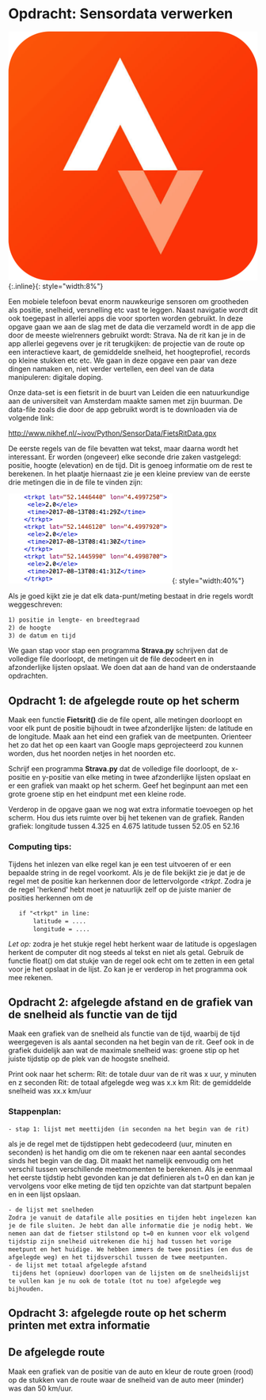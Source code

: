 # Opdracht: Sensordata verwerken  

![](StravaLogo.png){:.inline}{: style="width:8%"}

Een mobiele telefoon bevat enorm nauwkeurige sensoren om grootheden als positie, snelheid, versnelling etc vast te leggen. Naast navigatie wordt dit ook toegepast in allerlei apps die voor sporten worden gebruikt. In deze opgave gaan we aan de slag met de data die verzameld wordt in de app die door de meeste wielrenners gebruikt wordt: Strava. Na de rit kan je in de app allerlei gegevens over je rit terugkijken: de projectie van de route op een interactieve kaart, de gemiddelde snelheid, het hoogteprofiel, records op kleine stukken etc etc. We gaan in deze opgave een paar van deze dingen namaken en, niet verder vertellen, een deel van de data manipuleren: digitale doping.

Onze data-set is een fietsrit in de buurt van Leiden die een natuurkundige aan de universiteit van Amsterdam maakte samen met zijn buurman. De data-file zoals die door de app gebruikt wordt is te downloaden via de volgende link:

<http://www.nikhef.nl/~ivov/Python/SensorData/FietsRitData.gpx>

De eerste regels van de file bevatten wat tekst, maar daarna wordt het interessant. Er worden (ongeveer) elke seconde drie zaken vastgelegd: positie, hoogte (elevation) en de tijd. Dit is genoeg informatie om de rest te berekenen. In het plaatje hiernaast zie je een kleine preview van de eerste drie metingen die in de file te vinden zijn:

![](DataFilePreview.png){: style="width:40%"}

Als je goed kijkt zie je dat elk data-punt/meting bestaat in drie regels wordt weggeschreven:

	1) positie in lengte- en breedtegraad 
	2) de hoogte
	3) de datum en tijd

We gaan stap voor stap een programma **Strava.py** schrijven dat de volledige file doorloopt, de metingen uit de file decodeert en in afzonderlijke lijsten opslaat. We doen dat aan de hand van de onderstaande opdrachten.

## Opdracht 1: de afgelegde route op het scherm

Maak een functie **Fietsrit()** die de file opent, alle metingen doorloopt en voor elk punt de positie bijhoudt in twee afzonderlijke lijsten: de latitude en de longitude. Maak aan het eind  een grafiek van de meetpunten. Orienteer het zo dat het op een kaart van Google maps geprojecteerd zou kunnen worden, dus het noorden netjes in het noorden etc.

Schrijf een programma **Strava.py** dat de volledige file doorloopt, de x-positie en y-positie van elke meting in twee afzonderlijke lijsten opslaat en er een grafiek van maakt op het scherm. Geef het beginpunt aan met een grote groene stip en het eindpunt met een kleine rode. 

Verderop in de opgave gaan we nog wat extra informatie toevoegen op het scherm. Hou dus iets ruimte over bij het tekenen van de grafiek.  Randen grafiek:
	 longitude tussen 4.325 en 4.675
	 latitude tussen 52.05 en 52.16

### Computing tips:

Tijdens het inlezen van elke regel kan je een test uitvoeren of er een bepaalde string in de regel voorkomt. Als je de file bekijkt zie je dat je de regel met de positie kan herkennen door de lettervolgorde *<trkpt*. Zodra je de regel 'herkend' hebt moet je natuurlijk zelf op de juiste manier de posities herkennen om de

       if "<trkpt" in line: 
           latitude = ....
           longitude = ....

*Let op:* zodra je het stukje regel hebt herkent waar de latitude is opgeslagen herkent de computer dit nog steeds al tekst en niet als getal. Gebruik de functie float() om dat stukje van de regel ook echt om te zetten in een getal voor je het opslaat in de lijst. Zo kan je er verderop in het programma ook mee rekenen.


## Opdracht 2: afgelegde afstand en de grafiek van de snelheid als functie van de tijd

Maak een grafiek van de snelheid als functie van de tijd, waarbij de tijd weergegeven is als aantal seconden na het begin van de rit. Geef ook in de grafiek duidelijk aan wat de maximale snelheid was: groene stip op het juiste tijdstip op de plek van de hoogste snelheid.

Print ook naar het scherm:
    Rit: de totale duur van de rit was x uur, y minuten en z seconden
    Rit: de totaal afgelegde weg was x.x km
    Rit: de gemiddelde snelheid was xx.x km/uur
        
### Stappenplan:

	- stap 1: lijst met meettijden (in seconden na het begin van de rit)

als je de regel met de tijdstippen hebt gedecodeerd (uur, minuten en seconden) is het handig om die om te rekenen 
naar een aantal secondes sinds het begin van de dag. Dit maakt het namelijk eenvoudig om het verschil tussen verschillende meetmomenten te berekenen. Als je eenmaal het eerste tijdstip hebt gevonden kan je dat definieren als t=0 en dan kan je vervolgens voor elke meting de tijd ten opzichte van dat startpunt bepalen en in een lijst opslaan.

    - de lijst met snelheden 
    Zodra je vanuit de datafile alle posities en tijden hebt ingelezen kan je de file sluiten. Je hebt dan alle informatie die je nodig hebt. We nemen aan dat de fietser stilstond op t=0 en kunnen voor elk volgend tijdstip zijn snelheid uitrekenen die hij had tussen het vorige meetpunt en het huidige. We hebben immers de twee posities (en dus de afgelegde weg) en het tijdsverschil tussen de twee meetpunten.
    - de lijst met totaal afgelegde afstand
     tijdens het (opnieuw) doorlopen van de lijsten om de snelheidslijst te vullen kan je nu ook de totale (tot nu toe) afgelegde weg bijhouden. 

        


## Opdracht 3: afgelegde route op het scherm printen met extra informatie



## De afgelegde route

Maak een grafiek van de positie van de auto en kleur de route groen (rood) op de stukken van de route waar de snelheid van de auto meer (minder) was dan 50 km/uur.
